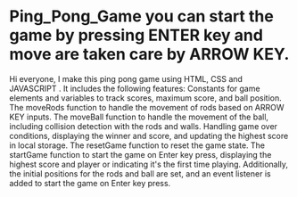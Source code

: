 # Ping_Pong_Game you can start the game by pressing ENTER key and move are taken care by ARROW KEY.
Hi everyone, I make this ping pong game using HTML, CSS and JAVASCRIPT .
It includes the following features:
Constants for game elements and variables to track scores, maximum score, and ball position.
The moveRods function to handle the movement of rods based on ARROW KEY inputs.
The moveBall function to handle the movement of the ball, including collision detection with the rods and walls.
Handling game over conditions, displaying the winner and score, and updating the highest score in local storage.
The resetGame function to reset the game state.
The startGame function to start the game on Enter key press, displaying the highest score and player or indicating it's the first time playing.
Additionally, the initial positions for the rods and ball are set, and an event listener is added to start the game on Enter key press.
